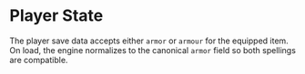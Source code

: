 # Player State

The player save data accepts either `armor` or `armour` for the equipped
item. On load, the engine normalizes to the canonical `armor` field so
both spellings are compatible.
